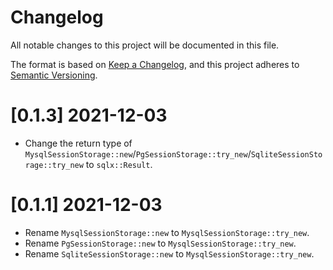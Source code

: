 # Changelog
All notable changes to this project will be documented in this file.

The format is based on [Keep a Changelog](https://keepachangelog.com/en/1.0.0/),
and this project adheres to [Semantic Versioning](https://semver.org/spec/v2.0.0.html).

# [0.1.3] 2021-12-03

- Change the return type of `MysqlSessionStorage::new`/`PgSessionStorage::try_new`/`SqliteSessionStorage::try_new` to `sqlx::Result`.

# [0.1.1] 2021-12-03

- Rename `MysqlSessionStorage::new` to `MysqlSessionStorage::try_new`.
- Rename `PgSessionStorage::new` to `MysqlSessionStorage::try_new`.
- Rename `SqliteSessionStorage::new` to `MysqlSessionStorage::try_new`.
